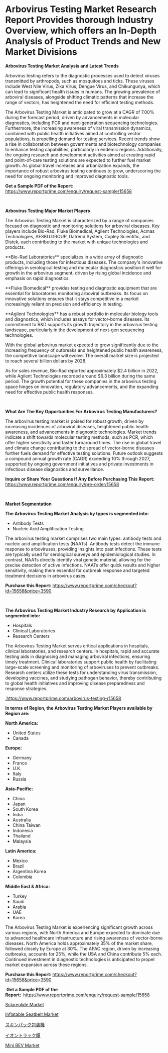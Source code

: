 <p><h1>Arbovirus Testing Market Research Report Provides thorough Industry Overview, which offers an In-Depth Analysis of Product Trends and New Market Divisions</h1></p><p><strong>Arbovirus Testing Market Analysis and Latest Trends</strong></p>
<p><p>Arbovirus testing refers to the diagnostic processes used to detect viruses transmitted by arthropods, such as mosquitoes and ticks. These viruses include West Nile Virus, Zika Virus, Dengue Virus, and Chikungunya, which can lead to significant health issues in humans. The growing prevalence of arboviral diseases, alongside shifting climatic patterns that increase the range of vectors, has heightened the need for efficient testing methods.</p><p>The Arbovirus Testing Market is anticipated to grow at a CAGR of 7.00% during the forecast period, driven by advancements in molecular diagnostics, including PCR and next-generation sequencing technologies. Furthermore, the increasing awareness of viral transmission dynamics, combined with public health initiatives aimed at controlling vector populations, is propelling demand for testing services. Recent trends show a rise in collaboration between governments and biotechnology companies to enhance testing capabilities, particularly in endemic regions. Additionally, the ongoing research and development activities aimed at creating rapid and point-of-care testing solutions are expected to further fuel market growth. As global travel increases and urbanization expands, the importance of robust arbovirus testing continues to grow, underscoring the need for ongoing monitoring and improved diagnostic tools.</p></p>
<p><strong>Get a Sample PDF of the Report:&nbsp;</strong> <a href="https://www.reportprime.com/enquiry/request-sample/15658">https://www.reportprime.com/enquiry/request-sample/15658</a></p>
<p>&nbsp;</p>
<p><strong>Arbovirus Testing Major Market Players</strong></p>
<p><p>The Arbovirus Testing Market is characterized by a range of companies focused on diagnostic and monitoring solutions for arboviral diseases. Key players include Bio-Rad, Fluke Biomedical, Agilent Technologies, Acmas Technologies, AESKU.GROUP, Datrend System, Copley Scientific, and Distek, each contributing to the market with unique technologies and products.</p><p>**Bio-Rad Laboratories** specializes in a wide array of diagnostic products, including those for infectious diseases. The company's innovative offerings in serological testing and molecular diagnostics position it well for growth in the arbovirus segment, driven by rising global incidence and emphasis on rapid diagnostics.</p><p>**Fluke Biomedical** provides testing and diagnostic equipment that are essential for laboratories monitoring arboviral outbreaks. Its focus on innovative solutions ensures that it stays competitive in a market increasingly reliant on precision and efficiency in testing.</p><p>**Agilent Technologies** has a robust portfolio in molecular biology tools and diagnostics, which includes assays for vector-borne diseases. Its commitment to R&D supports its growth trajectory in the arbovirus testing landscape, particularly in the development of next-gen sequencing technologies.</p><p>With the global arbovirus market expected to grow significantly due to the increasing frequency of outbreaks and heightened public health awareness, the competitive landscape will evolve. The overall market size is projected to reach several billion dollars by 2028. </p><p>As for sales revenue, Bio-Rad reported approximately $2.4 billion in 2022, while Agilent Technologies recorded around $6.3 billion during the same period. The growth potential for these companies in the arbovirus testing space hinges on innovation, regulatory advancements, and the expanding need for effective public health responses.</p></p>
<p>&nbsp;</p>
<p><strong>What Are The Key Opportunities For Arbovirus Testing Manufacturers?</strong></p>
<p><p>The arbovirus testing market is poised for robust growth, driven by increasing incidences of arboviral diseases, heightened public health awareness, and advancements in diagnostic technologies. Market trends indicate a shift towards molecular testing methods, such as PCR, which offer higher sensitivity and faster turnaround times. The rise in global travel and climate change contributing to the spread of vector-borne diseases further fuels demand for effective testing solutions. Future outlook suggests a compound annual growth rate (CAGR) exceeding 10% through 2027, supported by ongoing government initiatives and private investments in infectious disease diagnostics and surveillance.</p></p>
<p><strong>Inquire or Share Your Questions If Any Before Purchasing This Report:</strong> <a href="https://www.reportprime.com/enquiry/pre-order/15658">https://www.reportprime.com/enquiry/pre-order/15658</a></p>
<p>&nbsp;</p>
<p><strong>Market Segmentation</strong></p>
<p><strong>The Arbovirus Testing Market Analysis by types is segmented into:</strong></p>
<p><ul><li>Antibody Tests</li><li>Nucleic Acid Amplification Testing</li></ul></p>
<p><p>The arbovirus testing market comprises two main types: antibody tests and nucleic acid amplification tests (NAATs). Antibody tests detect the immune response to arboviruses, providing insights into past infections. These tests are typically used for serological surveys and epidemiological studies. In contrast, NAATs directly identify viral genetic material, allowing for the precise detection of active infections. NAATs offer quick results and higher sensitivity, making them essential for outbreak response and targeted treatment decisions in arbovirus cases.</p></p>
<p><strong>Purchase this Report:&nbsp;</strong><a href="https://www.reportprime.com/checkout?id=15658&price=3590">https://www.reportprime.com/checkout?id=15658&price=3590</a></p>
<p>&nbsp;</p>
<p><strong>The Arbovirus Testing Market Industry Research by Application is segmented into:</strong></p>
<p><ul><li>Hospitals</li><li>Clinical Laboratories</li><li>Research Centers</li></ul></p>
<p><p>The Arbovirus Testing Market serves critical applications in hospitals, clinical laboratories, and research centers. In hospitals, rapid and accurate testing aids in diagnosing and managing arboviral infections, ensuring timely treatment. Clinical laboratories support public health by facilitating large-scale screening and monitoring of arboviruses to prevent outbreaks. Research centers utilize these tests for understanding virus transmission, developing vaccines, and studying pathogen behavior, thereby contributing to global health initiatives and improving disease preparedness and response strategies.</p></p>
<p><a href="https://www.reportprime.com/arbovirus-testing-r15658">&nbsp;https://www.reportprime.com/arbovirus-testing-r15658</a></p>
<p><strong>In terms of Region, the Arbovirus Testing Market Players available by Region are:</strong></p>
<p>
    <p> <strong> North America: </strong>
        <ul>
            <li>United States</li>
            <li>Canada</li>
        </ul>
        </p> 
    <p> <strong> Europe: </strong>
        <ul>
            <li>Germany</li>
            <li>France</li>
            <li>U.K.</li>
            <li>Italy</li>
            <li>Russia</li>
        </ul>
        </p> 
    <p> <strong> Asia-Pacific: </strong>
        <ul>
            <li>China</li>
            <li>Japan</li>
            <li>South Korea</li>
            <li>India</li>
            <li>Australia</li>
            <li>China Taiwan</li>
            <li>Indonesia</li>
            <li>Thailand</li>
            <li>Malaysia</li>
        </ul>
        </p> 
    <p> <strong> Latin America: </strong>
        <ul>
            <li>Mexico</li>
            <li>Brazil</li>
            <li>Argentina Korea</li>
            <li>Colombia</li>
        </ul>
        </p> 
    <p> <strong> Middle East & Africa: </strong>
        <ul>
            <li>Turkey</li>
            <li>Saudi</li>
            <li>Arabia</li>
            <li>UAE</li>
            <li>Korea</li>
        </ul>
    </p>
    </p>
<p><p>The Arbovirus Testing Market is experiencing significant growth across various regions, with North America and Europe expected to dominate due to advanced healthcare infrastructure and rising awareness of vector-borne diseases. North America holds approximately 35% of the market share, followed closely by Europe at 30%. The APAC region, driven by increasing outbreaks, accounts for 25%, while the USA and China contribute 5% each. Continued investment in diagnostic technologies is anticipated to propel market expansion across these regions.</p></p>
<p><strong>Purchase this Report: </strong><a href="https://www.reportprime.com/checkout?id=15658&price=3590">https://www.reportprime.com/checkout?id=15658&price=3590</a></p>
<p>&nbsp;<strong>Get a Sample PDF of the Report:&nbsp;&nbsp;</strong><a href="https://www.reportprime.com/enquiry/request-sample/15658">https://www.reportprime.com/enquiry/request-sample/15658</a></p>
<p><strong></strong></p>
<p><p><a href="https://www.linkedin.com/pulse/global-sclareolide-market-trends-innovations-forward-looking-iwr6e?trackingId=sDXaa3w%2BQ7CM4S1%2BibhkOw%3D%3D">Sclareolide Market</a></p><p><a href="https://issuu.com/reportprime-2/docs/inflatable-seatbelt-market-size-203_60f425ce98a271">Inflatable Seatbelt Market</a></p><p><a href="https://medium.com/@harper17bmoles/skin-pack-wrapping-machine-market-%E3%81%AE%E3%82%B0%E3%83%AD%E3%83%BC%E3%83%90%E3%83%AB%E5%B8%82%E5%A0%B4%E6%A6%82%E8%A6%81%E3%81%AF-%E4%B8%96%E7%95%8C%E3%81%8A%E3%82%88%E3%81%B3%E4%B8%BB%E8%A6%81%E5%B8%82%E5%A0%B4%E3%81%AB%E3%81%8A%E3%81%91%E3%82%8B%E6%A5%AD%E7%95%8C%E3%81%AB%E5%BD%B1%E9%9F%BF%E3%82%92%E4%B8%8E%E3%81%88%E3%82%8B%E4%B8%BB%E8%A6%81%E3%81%AA%E3%83%88%E3%83%AC%E3%83%B3%E3%83%89%E3%81%AB%E3%81%A4%E3%81%84%E3%81%A6-%E7%8B%AC%E8%87%AA%E3%81%AE%E8%A6%96%E7%82%B9%E3%82%92%E6%8F%90%E4%BE%9B%E3%81%97%E3%81%BE%E3%81%99-53e4ed6bc90f">スキンパック包装機</a></p><p><a href="https://medium.com/@harper17bmoles/ion-track-membranes-market-%E3%81%AE%E3%82%B0%E3%83%AD%E3%83%BC%E3%83%90%E3%83%AB%E5%B8%82%E5%A0%B4%E6%A6%82%E8%A6%81%E3%81%AF-%E4%B8%96%E7%95%8C%E3%81%8A%E3%82%88%E3%81%B3%E4%B8%BB%E8%A6%81%E5%B8%82%E5%A0%B4%E3%81%AB%E3%81%8A%E3%81%91%E3%82%8B%E6%A5%AD%E7%95%8C%E3%81%AB%E5%BD%B1%E9%9F%BF%E3%82%92%E4%B8%8E%E3%81%88%E3%82%8B%E4%B8%BB%E8%A6%81%E3%81%AA%E3%83%88%E3%83%AC%E3%83%B3%E3%83%89%E3%81%AB%E3%81%A4%E3%81%84%E3%81%A6-%E7%8B%AC%E8%87%AA%E3%81%AE%E8%A6%96%E7%82%B9%E3%82%92%E6%8F%90%E4%BE%9B%E3%81%97%E3%81%BE%E3%81%99-922aba9581af">イオントラック膜</a></p><p><a href="https://medium.com/@joe.tucker3457/the-mini-bev-market-insights-report-offers-an-in-depth-and-thorough-analysis-of-the-market-91a19a482fbc">Mini BEV Market</a></p></p>